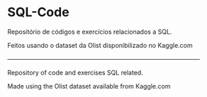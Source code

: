 # SQL-Code

Repositório de códigos e exercícios relacionados a SQL.
  
Feitos usando o dataset da Olist disponibilizado no Kaggle.com
  
  ———————————————————————————————
  
Repository of code and exercises SQL related.
  
Made using the Olist dataset available from Kaggle.com
